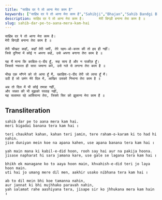 ```yaml
---
title: "साहिब दर पे तो आना मेरा काम है"
keywords: ["साहिब दर पे तो आना मेरा काम है","Sahibji","Bhajan","Sahib Bandgi Bhajan","Sant Kabir Bhajan","bhajan lyrics","साहिब बंदगी भजन","भजन"]
description: साहिब दर पे तो आना मेरा काम है।       मेरी बिगड़ी बनाना तेरा काम है ॥          तेरी चौखट कहाँ, कहाँ तेरी जमीं, तेरे रहम-ओ-करम की तो हद ही नहीं।
slug: sahib-dar-pe-to-aana-mera-kam-hai
---
```


  
    साहिब दर पे तो आना मेरा काम है।  
    मेरी बिगड़ी बनाना तेरा काम है ॥  
  
    तेरी चौखट कहाँ, कहाँ तेरी जमीं, तेरे रहम-ओ-करम की तो हद ही नहीं।  
    जिसे दुनियां में कोई न अपना कहें, उसे अपना बनाना तेरा काम है ॥  
  
    यह मैं माना कि काबिल-ए-दीद हूँ, रूह साय है और न पाकीज़ हूँ।  
    जिससे नफरत ही सारा जमाना करे, उसे गले से लगाना तेरा काम है ॥  
  
    भीख एक माँगने को तो आया हूँ मैं, ख्वाहिश-ए-दीद तेरी जो लाया हूँ मैं।  
    उठी है जो उमंग मेरे दिल में, आखिर उसको निभाना तेरा काम है ॥  
  
    अब तो दिल में भी कोई तमन्ना नहीं,  
    और जन्नत की भी मुझको परवाह नहीं,  
    यह सलामत रहे आशियाना तेरा, जिसपे सिर को झुकाना मेरा काम हैं ॥  


## Transliteration

  
    sahib dar pe to aana mera kam hai.  
    meri bigadai banana tera kam hai ॥  
  
    teri chaukhat kahan, kahan teri jamin, tere raham-o-karam ki to had hi nahin.  
    jise duniyan mein koe na apana kahen, use apana banana tera kam hai ॥  
  
    yah main mana ki kabil-e-did hoon, rooh say hai aur na pakija hoona.  
    jisase napharat hi sara jamana kare, use gale se lagana tera kam hai ॥  
  
    bhikh ek managane ko to aaya hoon main, khvahish-e-did teri jo laya hoon main.  
    uti hai jo umang mere dil men, aakhir usako nibhana tera kam hai ॥  
  
    ab to dil mein bhi koe tamanna nahin,  
    aur jannat ki bhi mujhhako paravah nahin,  
    yah salamat rahe aashiyana tera, jisape sir ko jhhukana mera kam hain ॥  

  